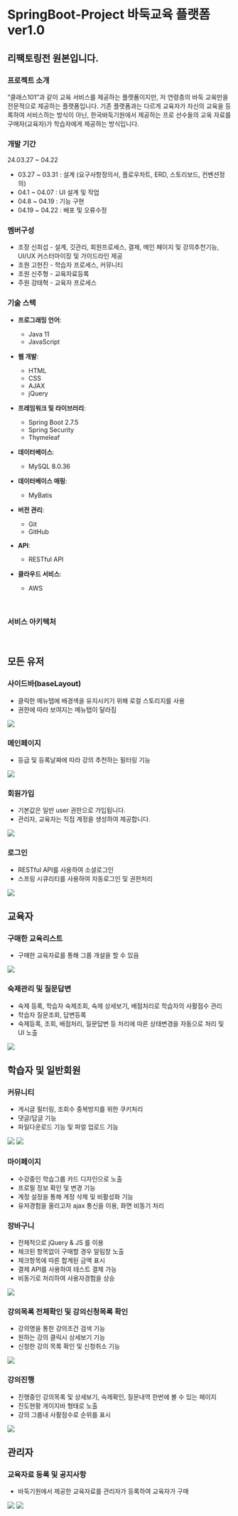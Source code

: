 <h1>SpringBoot-Project 바둑교육 플랫폼 ver1.0</h1>
<h2>리팩토링전 원본입니다.</h2>

<h3>프로젝트 소개</h3>
“클래스101”과 같이 교육 서비스를 제공하는 플랫폼이지만, 저 연령층의 바둑 교육만을 전문적으로 제공하는 플랫폼입니다. 기존 플랫폼과는 다르게 교육자가 자신의 교육을 등록하여 서비스하는 방식이 아닌, 한국바둑기원에서 제공하는 프로 선수들의 교육 자료를 구매자(교육자)가 학습자에게 제공하는 방식입니다.

<h3>개발 기간</h3>
24.03.27 ~ 04.22
<ul>
  <li>03.27 ~ 03.31 : 설계 (요구사항정의서, 플로우차트, ERD, 스토리보드, 컨벤션정의)</li>
  <li>04.1 ~ 04.07 : UI 설계 및 작업 </li>
  <li>04.8 ~ 04.19 : 기능 구현 </li>
  <li>04.19 ~ 04.22 : 배포 및 오류수정 </li>
</ul>

<h3>멤버구성</h3>
<ul>
  <li>조장 신희섭 - 설계, 깃관리, 회원프로세스, 결제, 메인 페이지 및 강의추천기능, UI/UX 커스터마이징 및 가이드라인 제공</li>
  <li>조원 고현진 - 학습자 프로세스, 커뮤니티</li>
  <li>조원 신주형 - 교육자료등록</li>
  <li>주원 강태혁 - 교육자 프로세스</li>
</ul>

### 기술 스택
- **프로그래밍 언어**:
  - Java 11
  - JavaScript

- **웹 개발**:
  - HTML
  - CSS
  - AJAX
  - jQuery

- **프레임워크 및 라이브러리**:
  - Spring Boot 2.7.5
  - Spring Security
  - Thymeleaf

- **데이터베이스**:
  - MySQL 8.0.36

- **데이터베이스 매핑**:
  - MyBatis

- **버전 관리**:
  - Git
  - GitHub

- **API**:
  - RESTful API

- **클라우드 서비스**:
  - AWS



<br>
<h3>서비스 아키텍처</h3> 
<!-- <img src="imgs/123.png" width="900" height="400"> -->

<br>

<h2>모든 유저</h2>
<h3>사이드바(baseLayout)</h3>
<ul>
  <li>클릭한 메뉴탭에 배경색을 유지시키기 위해 로컬 스토리지를 사용</li>
  <li>권한에 따라 보여지는 메뉴탭이 달라짐</li>
</ul>
<img src="imgs/sidebar.png">

<h3>메인페이지</h3>
<ul>
  <li>등급 및 등록날짜에 따라 강의 추천하는 필터링 기능</li>
</ul>
<img src="imgs/mainpage.png">

<h3>회원가입</h3>
<ul>
  <li>기본값은 일반 user 권한으로 가입됩니다.</li>
  <li>관리자, 교육자는 직접 계정을 생성하여 제공합니다.</li>
</ul>
<img src="imgs/singUp.png">

<h3>로그인</h3>
<ul>
  <li>RESTful API를 사용하여 소셜로그인</li>
  <li>스프링 시큐리티를 사용하여 자동로그인 및 권한처리</li>
</ul>
<img src="imgs/login.png">

<br>

<h2>교육자</h2>
<h3>구매한 교육리스트</h3>
<ul>
  <li>구매한 교육자료를 통해 그룹 개설을 할 수 있음</li>
</ul>
<img src="imgs/edu/eduSelectAdd.png">

<h3>숙제관리 및 질문답변</h3>
<ul>
  <li>숙제 등록, 학습자 숙제조회, 숙제 상세보기, 배점처리로 학습자의 사활점수 관리</li>
  <li>학습자 질문조회, 답변등록</li>
  <li>숙제등록, 조회, 배점처리, 질문답변 등 처리에 따른 상태변경을 자동으로 처리 및 UI 노출</li>
</ul>
<img src="imgs/edu/homeworkAdd.png">

<br>

<h2>학습자 및 일반회원</h2>
<h3>커뮤니티</h3>
<ul>
  <li>게시글 필터링, 조회수 중복방지를 위한 쿠키처리</li>
  <li>댓글/답글 기능</li>
  <li>파일다운로드 기능 및 파얼 업로드 기능</li>
</ul>
<img src="imgs/stu/Community.png">
<img src="imgs/stu/Community2.png">

<h3>마이페이지</h3>
<ul>
  <li>수강중인 학습그룹 카드 디자인으로 노출</li>
  <li>프로필 정보 확인 및 변경 기능</li>
  <li>계정 설정을 통해 계정 삭제 및 비활성화 기능</li>
  <li>유저경험을 올리고자 ajax 통신을 이용, 화면 비동기 처리</li>
</ul>
<h3>장바구니</h3>
<ul>
  <li>전체적으로 jQuery & JS 를 이용</li>
  <li>체크된 항목없이 구매할 경우 알림창 노출</li>
  <li>체크항목에 따른 합계된 금액 표시</li>
  <li>결제 API를 사용하여 테스트 결제 가능</li>
  <li>비동기로 처리하여 사용자경험을 상승</li>
</ul>
<img src="imgs/stu/Mypage.png">

<h3>강의목록 전체확인 및 강의신청목록 확인</h3>
<ul>
  <li>강의명을 통한 강의조건 검색 기능</li>
  <li>원하는 강의 클릭시 상세보기 기능</li>
  <li>신청한 강의 목록 확인 및 신청취소 기능</li>
</ul>
<img src="imgs/stu/GroupFunction2.png">

<h3>강의진행</h3>
<ul>
  <li>진행중인 강의목록 및 상세보기, 숙제확인, 질문내역 한번에 볼 수 있는 페이지</li>
  <li>진도현황 게이지바 형태로 노출</li>
  <li>강의 그룹내 사활점수로 순위를 표시</li>
</ul>
<img src="imgs/stu/questionWindow.png">

<br>

<h2>관리자</h2>
<h3>교육자료 등록 및 공지사항</h3>
<ul>
  <li>바둑기원에서 제공한 교육자료를 관리자가 등록하여 교육자가 구매</li>
</ul>
<img src="imgs/admin/eduList.png">
<img src="imgs/admin/Notice.png">
